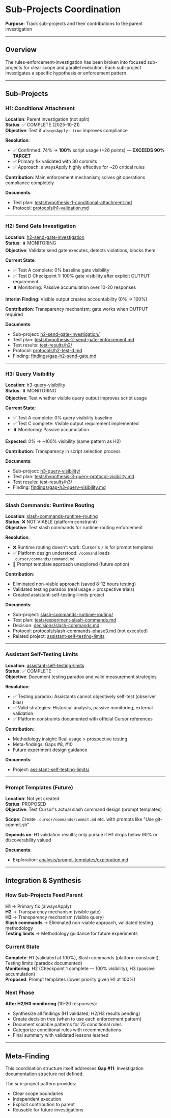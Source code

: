 # Sub-Projects Coordination

**Purpose**: Track sub-projects and their contributions to the parent investigation

---

## Overview

The rules-enforcement-investigation has been broken into focused sub-projects for clear scope and parallel execution. Each sub-project investigates a specific hypothesis or enforcement pattern.

---

## Sub-Projects

### H1: Conditional Attachment

**Location**: Parent investigation (not split)  
**Status**: ✅ COMPLETE (2025-10-21)  
**Objective**: Test if `alwaysApply: true` improves compliance

**Resolution**:

- ✅ Confirmed: 74% → **100%** script usage (+26 points) — **EXCEEDS 90% TARGET**
- ✅ Primary fix validated with 30 commits
- ✅ Approach: alwaysApply highly effective for ~20 critical rules

**Contribution**: Main enforcement mechanism; solves git operations compliance completely

**Documents**:

- Test plan: [tests/hypothesis-1-conditional-attachment.md](tests/hypothesis-1-conditional-attachment.md)
- Protocol: [protocols/h1-validation.md](protocols/h1-validation.md)

---

### H2: Send Gate Investigation

**Location**: [h2-send-gate-investigation](../../h2-send-gate-investigation/)  
**Status**: ⏸️ MONITORING  
**Objective**: Validate send gate executes, detects violations, blocks them

**Current State**:

- ✅ Test A complete: 0% baseline gate visibility
- ✅ Test D Checkpoint 1: 100% gate visibility after explicit OUTPUT requirement
- ⏸️ Monitoring: Passive accumulation over 10-20 responses

**Interim Finding**: Visible output creates accountability (0% → 100%)

**Contribution**: Transparency mechanism; gate works when OUTPUT required

**Documents**:

- Sub-project: [h2-send-gate-investigation/](../../h2-send-gate-investigation/)
- Test plan: [tests/hypothesis-2-send-gate-enforcement.md](tests/hypothesis-2-send-gate-enforcement.md)
- Test results: [test-results/h2/](test-results/h2/)
- Protocol: [protocols/h2-test-d.md](protocols/h2-test-d.md)
- Finding: [findings/gap-h2-send-gate.md](findings/gap-h2-send-gate.md)

---

### H3: Query Visibility

**Location**: [h3-query-visibility](../../h3-query-visibility/)  
**Status**: ⏸️ MONITORING  
**Objective**: Test whether visible query output improves script usage

**Current State**:

- ✅ Test A complete: 0% query visibility baseline
- ✅ Test C complete: Visible output requirement implemented
- ⏸️ Monitoring: Passive accumulation

**Expected**: 0% → ~100% visibility (same pattern as H2)

**Contribution**: Transparency in script selection process

**Documents**:

- Sub-project: [h3-query-visibility/](../../h3-query-visibility/)
- Test plan: [tests/hypothesis-3-query-protocol-visibility.md](tests/hypothesis-3-query-protocol-visibility.md)
- Test results: [test-results/h3/](test-results/h3/)
- Finding: [findings/gap-h3-query-visibility.md](findings/gap-h3-query-visibility.md)

---

### Slash Commands: Runtime Routing

**Location**: [slash-commands-runtime-routing](../../slash-commands-runtime-routing/)  
**Status**: ❌ NOT VIABLE (platform constraint)  
**Objective**: Test slash commands for runtime routing enforcement

**Resolution**:

- ❌ Runtime routing doesn't work: Cursor's `/` is for prompt templates
- ✅ Platform design understood: `/command` loads `.cursor/commands/command.md`
- 📝 Prompt template approach unexplored (future option)

**Contribution**:

- Eliminated non-viable approach (saved 8-12 hours testing)
- Validated testing paradox (real usage > prospective trials)
- Created assistant-self-testing-limits project

**Documents**:

- Sub-project: [slash-commands-runtime-routing/](../../slash-commands-runtime-routing/)
- Test plan: [tests/experiment-slash-commands.md](tests/experiment-slash-commands.md)
- Decision: [decisions/slash-commands.md](decisions/slash-commands.md)
- Protocol: [protocols/slash-commands-phase3.md](protocols/slash-commands-phase3.md) (not executed)
- Related project: [assistant-self-testing-limits](../../assistant-self-testing-limits/)

---

### Assistant Self-Testing Limits

**Location**: [assistant-self-testing-limits](../../assistant-self-testing-limits/)  
**Status**: ✅ COMPLETE  
**Objective**: Document testing paradox and valid measurement strategies

**Resolution**:

- ✅ Testing paradox: Assistants cannot objectively self-test (observer bias)
- ✅ Valid strategies: Historical analysis, passive monitoring, external validation
- ✅ Platform constraints documented with official Cursor references

**Contribution**:

- Methodology insight: Real usage > prospective testing
- Meta-findings: Gaps #8, #10
- Future experiment design guidance

**Documents**:

- Project: [assistant-self-testing-limits/](../../assistant-self-testing-limits/)

---

### Prompt Templates (Future)

**Location**: Not yet created  
**Status**: PROPOSED  
**Objective**: Test Cursor's actual slash command design (prompt templates)

**Scope**: Create `.cursor/commands/commit.md` etc. with prompts like "Use git-commit.sh"

**Depends on**: H1 validation results; only pursue if H1 drops below 90% or discoverability valued

**Documents**:

- Exploration: [analysis/prompt-templates/exploration.md](analysis/prompt-templates/exploration.md)

---

## Integration & Synthesis

### How Sub-Projects Feed Parent

**H1** → Primary fix (alwaysApply)  
**H2** → Transparency mechanism (visible gate)  
**H3** → Transparency mechanism (visible query)  
**Slash commands** → Eliminated non-viable approach, validated testing methodology  
**Testing limits** → Methodology guidance for future experiments

### Current State

**Complete**: H1 (validated at 100%), Slash commands (platform constraint), Testing limits (paradox documented)  
**Monitoring**: H2 (Checkpoint 1 complete — 100% visibility), H3 (passive accumulation)  
**Proposed**: Prompt templates (lower priority given H1 at 100%)

### Next Phase

**After H2/H3 monitoring** (10-20 responses):

- Synthesize all findings (H1 validated; H2/H3 results pending)
- Create decision tree (when to use each enforcement pattern)
- Document scalable patterns for 25 conditional rules
- Categorize conditional rules with recommendations
- Final summary with validated lessons learned

---

## Meta-Finding

This coordination structure itself addresses **Gap #11**: Investigation documentation structure not defined.

The sub-project pattern provides:

- Clear scope boundaries
- Independent execution
- Explicit contribution to parent
- Reusable for future investigations
